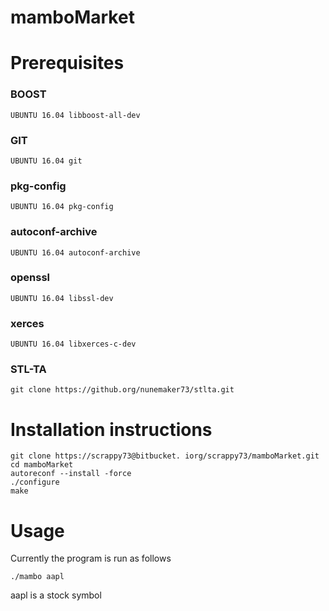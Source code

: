 mamboMarket
===========


Prerequisites
=============

### BOOST
	UBUNTU 16.04 libboost-all-dev

### GIT
	UBUNTU 16.04 git

### pkg-config
	UBUNTU 16.04 pkg-config

### autoconf-archive
	UBUNTU 16.04 autoconf-archive

### openssl
	UBUNTU 16.04 libssl-dev

### xerces
	UBUNTU 16.04 libxerces-c-dev

### STL-TA
	git clone https://github.org/nunemaker73/stlta.git

Installation instructions
========================

	git clone https://scrappy73@bitbucket. iorg/scrappy73/mamboMarket.git
	cd mamboMarket
	autoreconf --install -force 
	./configure
	make
	

Usage
=====
Currently the program is run as follows
	
	./mambo aapl

aapl is a stock symbol
